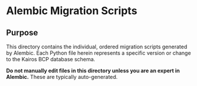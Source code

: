 # Alembic Migration Scripts

## Purpose

This directory contains the individual, ordered migration scripts generated by Alembic. Each Python file herein represents a specific version or change to the Kairos BCP database schema.

**Do not manually edit files in this directory unless you are an expert in Alembic.** These are typically auto-generated.